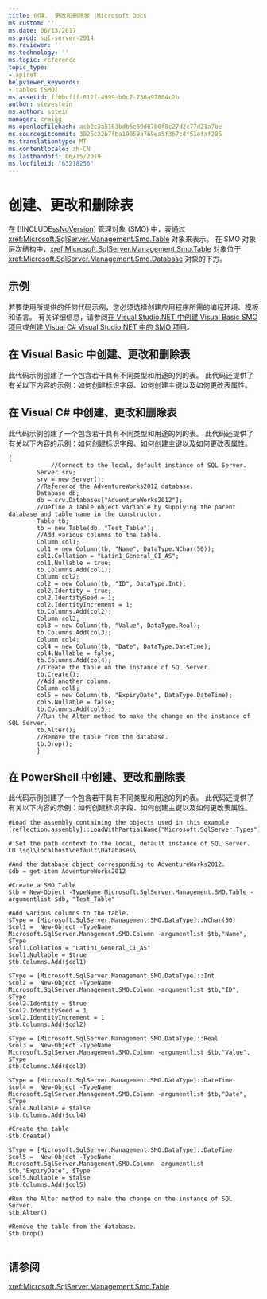 ```yaml
---
title: 创建、 更改和删除表 |Microsoft Docs
ms.custom: ''
ms.date: 06/13/2017
ms.prod: sql-server-2014
ms.reviewer: ''
ms.technology: ''
ms.topic: reference
topic_type:
- apiref
helpviewer_keywords:
- tables [SMO]
ms.assetid: ff0bcfff-812f-4999-b0c7-736a97804c2b
author: stevestein
ms.author: sstein
manager: craigg
ms.openlocfilehash: acb2c3a5163bdb5e69d67b0f8c27d2c77d21a7be
ms.sourcegitcommit: 3026c22b7fba19059a769ea5f367c4f51efaf286
ms.translationtype: MT
ms.contentlocale: zh-CN
ms.lasthandoff: 06/15/2019
ms.locfileid: "63218256"
---
```

# <a name="creating-altering-and-removing-tables"></a>创建、更改和删除表
  在 [!INCLUDE[ssNoVersion](../../../includes/ssnoversion-md.md)] 管理对象 (SMO) 中，表通过 <xref:Microsoft.SqlServer.Management.Smo.Table> 对象来表示。 在 SMO 对象层次结构中，<xref:Microsoft.SqlServer.Management.Smo.Table> 对象位于 <xref:Microsoft.SqlServer.Management.Smo.Database> 对象的下方。  
  
## <a name="example"></a>示例  
 若要使用所提供的任何代码示例，您必须选择创建应用程序所需的编程环境、模板和语言。 有关详细信息，请参阅[在 Visual Studio.NET 中创建 Visual Basic SMO 项目](../../../database-engine/dev-guide/create-a-visual-basic-smo-project-in-visual-studio-net.md)或[创建 Visual C&#35; Visual Studio.NET 中的 SMO 项目](../how-to-create-a-visual-csharp-smo-project-in-visual-studio-net.md)。  
  
## <a name="creating-altering-and-removing-a-table-in-visual-basic"></a>在 Visual Basic 中创建、更改和删除表  
 此代码示例创建了一个包含若干具有不同类型和用途的列的表。 此代码还提供了有关以下内容的示例：如何创建标识字段、如何创建主键以及如何更改表属性。  
  
<!-- TODO: review snippet reference  [!CODE [SMO How to#SMO_VBTable1](SMO How to#SMO_VBTable1)]  -->  
  
## <a name="creating-altering-and-removing-a-table-in-visual-c"></a>在 Visual C# 中创建、更改和删除表  
 此代码示例创建了一个包含若干具有不同类型和用途的列的表。 此代码还提供了有关以下内容的示例：如何创建标识字段、如何创建主键以及如何更改表属性。  
  
```  
{  
            //Connect to the local, default instance of SQL Server.   
        Server srv;   
        srv = new Server();   
        //Reference the AdventureWorks2012 database.   
        Database db;   
        db = srv.Databases["AdventureWorks2012"];   
        //Define a Table object variable by supplying the parent database and table name in the constructor.   
        Table tb;   
        tb = new Table(db, "Test_Table");   
        //Add various columns to the table.   
        Column col1;   
        col1 = new Column(tb, "Name", DataType.NChar(50));   
        col1.Collation = "Latin1_General_CI_AS";   
        col1.Nullable = true;   
        tb.Columns.Add(col1);   
        Column col2;   
        col2 = new Column(tb, "ID", DataType.Int);   
        col2.Identity = true;   
        col2.IdentitySeed = 1;   
        col2.IdentityIncrement = 1;   
        tb.Columns.Add(col2);   
        Column col3;   
        col3 = new Column(tb, "Value", DataType.Real);   
        tb.Columns.Add(col3);   
        Column col4;   
        col4 = new Column(tb, "Date", DataType.DateTime);   
        col4.Nullable = false;   
        tb.Columns.Add(col4);   
        //Create the table on the instance of SQL Server.   
        tb.Create();   
        //Add another column.   
        Column col5;   
        col5 = new Column(tb, "ExpiryDate", DataType.DateTime);   
        col5.Nullable = false;   
        tb.Columns.Add(col5);   
        //Run the Alter method to make the change on the instance of SQL Server.   
        tb.Alter();   
        //Remove the table from the database.   
        tb.Drop();   
        }  
```  
  
## <a name="creating-altering-and-removing-a-table-in-powershell"></a>在 PowerShell 中创建、更改和删除表  
 此代码示例创建了一个包含若干具有不同类型和用途的列的表。 此代码还提供了有关以下内容的示例：如何创建标识字段、如何创建主键以及如何更改表属性。  
  
```  
#Load the assembly containing the objects used in this example  
[reflection.assembly]::LoadWithPartialName("Microsoft.SqlServer.Types")  
  
# Set the path context to the local, default instance of SQL Server.  
CD \sql\localhost\default\Databases\  
  
#And the database object corresponding to AdventureWorks2012.  
$db = get-item AdventureWorks2012  
  
#Create a SMO Table  
$tb = New-Object -TypeName Microsoft.SqlServer.Management.SMO.Table -argumentlist $db, "Test_Table"  
  
#Add various columns to the table.   
$Type = [Microsoft.SqlServer.Management.SMO.DataType]::NChar(50)  
$col1 =  New-Object -TypeName Microsoft.SqlServer.Management.SMO.Column -argumentlist $tb,"Name", $Type  
$col1.Collation = "Latin1_General_CI_AS"  
$col1.Nullable = $true  
$tb.Columns.Add($col1)  
  
$Type = [Microsoft.SqlServer.Management.SMO.DataType]::Int  
$col2 =  New-Object -TypeName Microsoft.SqlServer.Management.SMO.Column -argumentlist $tb,"ID", $Type  
$col2.Identity = $true  
$col2.IdentitySeed = 1  
$col2.IdentityIncrement = 1  
$tb.Columns.Add($col2)   
  
$Type = [Microsoft.SqlServer.Management.SMO.DataType]::Real  
$col3 =  New-Object -TypeName Microsoft.SqlServer.Management.SMO.Column -argumentlist $tb,"Value", $Type  
$tb.Columns.Add($col3)   
  
$Type = [Microsoft.SqlServer.Management.SMO.DataType]::DateTime  
$col4 =  New-Object -TypeName Microsoft.SqlServer.Management.SMO.Column -argumentlist $tb,"Date", $Type  
$col4.Nullable = $false  
$tb.Columns.Add($col4)   
  
#Create the table  
$tb.Create()  
  
$Type = [Microsoft.SqlServer.Management.SMO.DataType]::DateTime  
$col5 =  New-Object -TypeName Microsoft.SqlServer.Management.SMO.Column -argumentlist $tb,"ExpiryDate", $Type  
$col5.Nullable = $false  
$tb.Columns.Add($col5)   
  
#Run the Alter method to make the change on the instance of SQL Server.   
$tb.Alter()  
  
#Remove the table from the database.   
$tb.Drop()  
  
```  
  
## <a name="see-also"></a>请参阅  
 <xref:Microsoft.SqlServer.Management.Smo.Table>  
  
  
